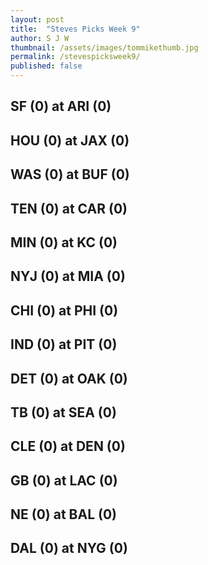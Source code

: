 ```yaml
---
layout: post
title:  "Steves Picks Week 9"
author: S J W
thumbnail: /assets/images/tommikethumb.jpg
permalink: /stevespicksweek9/
published: false
---
```


## **SF (0) at ARI (0)** 

## **HOU (0) at JAX (0)** 

## **WAS (0) at BUF (0)** 

## **TEN (0) at CAR (0)** 

## **MIN (0) at KC (0)** 

## **NYJ (0) at MIA (0)** 

## **CHI (0) at PHI (0)** 

## **IND (0) at PIT (0)** 

## **DET (0) at OAK (0)** 

## **TB (0) at SEA (0)** 

## **CLE (0) at DEN (0)** 

## **GB (0) at LAC (0)** 

## **NE (0) at BAL (0)** 

## **DAL (0) at NYG (0)** 

